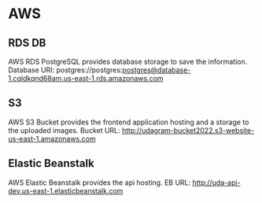 # AWS

## RDS DB
AWS RDS PostgreSQL provides database storage to save the information.
Database URI: postgres://postgres:postgres@database-1.cqldkqnd68am.us-east-1.rds.amazonaws.com

## S3 
AWS S3 Bucket provides the frontend application hosting and a storage to the uploaded images.
Bucket URL: http://udagram-bucket2022.s3-website-us-east-1.amazonaws.com

## Elastic Beanstalk
AWS Elastic Beanstalk provides the api hosting.
EB URL: http://uda-api-dev.us-east-1.elasticbeanstalk.com

